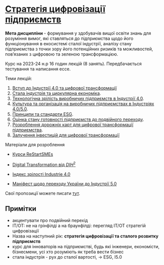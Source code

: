 # [Стратегія цифровізації підприємств](https://pupenasan.github.io/digitalntransform/) 
**Мета дисципліни** - формування у здобувачів вищої освіти знань для розуміння вимог, які ставляться до підприємства щодо його функціонування в екосистемі сталої індустрії, аналізу стану підприємства з точки зору його потенційних ризиків та можливостей, повʼязаних з цифровою та зеленою трансформацією.

Курс на 2023-24 н.р 16 годин лекцій (8 занять). Передбачається тестування та написання ессе. 

Теми лекцій:

1. [Вступ до Індустрії 4.0 та цифрової трансформації](1.md) 
2. [Стала індустрія та циркулярна економіка](2.md). 
3. [Технологічна зрілість виробничих підприємств в Індустрії 4.0](3.md). 
4. [Культура та організація на виробничих підприємствах в Індустріях 4.0/5.0](4.md).
5. [Принципи та стандарти ESG](5.md). 
6. [Оцінка стану готовності підприємств до подвійного переходу](6.md). 
7. [Розроблення дорожніх карт для цифрової трансформації підприємства](7.md).
8. [Залучення інвестицій для цифрової трансформації](8.md) 

Матеріали для розроблення

- [Курси ReStartSMEs](https://mooc.restartsmes.eu/)
- [Digital Transformation від $DIH^2$](https://dih-squared.mooc.ramp.eu/courses/course-v1:DIH2+DIH2_907+2022/course/)
- [Індекс зрілості Industrie 4.0](https://github.com/pupenasan/dt/blob/main/articles/MatInd_2020.md)

- [Маніфест щодо переходу України до Індустрії 5.0](https://www.clusters.org.ua/blog-single/manifest-perehid-ua-industry5-0/)

Свої пропозиції можете писати [тут](https://github.com/pupenasan/digitalntransform/issues). 

## Примітки

- акцентувати про подвійний перехід
- ІТ/OT: не на грінфілді а на браунфілді: перегляд ІТ/OT стратегій цифровізації
- Назва на наступний рік: **стратегія цифровізації та сталого розвитку підприємств**
- курс для інноваторів на підприємстві, будь які інженери, економісти, бізнесмени, усі хто розуміють як треба вести бізнес
- стала індустрія - рух до сталої вартості, -> ESG, I5.0 
